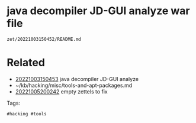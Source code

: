 # java decompiler JD-GUI analyze war file

` zet/20221003150452/README.md `

# Related

- [20221003150453](/zet/20221003150453/README.md) java decompiler JD-GUI analyze
- ~/kb/hacking/misc/tools-and-apt-packages.md
- [20221005200242](/zet/20221005200242/README.md) empty zettels to fix

Tags:

    #hacking #tools 

